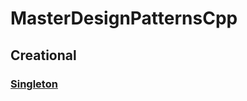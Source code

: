 # MasterDesignPatternsCpp
## Creational
### [Singleton](https://github.com/abbasraza/MasterDesignPatternsCpp/tree/main/singleton)

